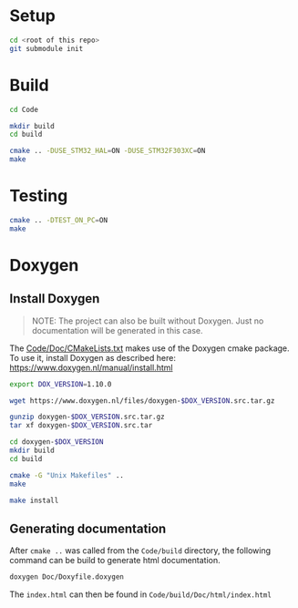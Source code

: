 # Setup

```bash
cd <root of this repo>
git submodule init
```

# Build

```bash
cd Code

mkdir build
cd build

cmake .. -DUSE_STM32_HAL=ON -DUSE_STM32F303XC=ON
make
```

# Testing

```bash
cmake .. -DTEST_ON_PC=ON
make
```

# Doxygen

## Install Doxygen

> NOTE: The project can also be built without Doxygen. Just no documentation will be generated in this case.

The [Code/Doc/CMakeLists.txt](../Code/Doc/CMakeLists.txt) makes use of the Doxygen cmake package. To use it, install Doxygen as described here: https://www.doxygen.nl/manual/install.html

```bash
export DOX_VERSION=1.10.0

wget https://www.doxygen.nl/files/doxygen-$DOX_VERSION.src.tar.gz

gunzip doxygen-$DOX_VERSION.src.tar.gz
tar xf doxygen-$DOX_VERSION.src.tar

cd doxygen-$DOX_VERSION
mkdir build
cd build

cmake -G "Unix Makefiles" ..
make

make install
```

## Generating documentation

After `cmake ..` was called from the `Code/build` directory, the following command can be build to generate html documentation.

```bash
doxygen Doc/Doxyfile.doxygen
```

The `index.html` can then be found in `Code/build/Doc/html/index.html`
